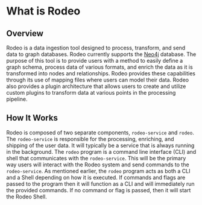 # What is Rodeo

## Overview

Rodeo is a data ingestion tool designed to process, transform, and send data to graph databases. Rodeo currently supports the [Neo4j](https://neo4j.com/) database. The purpose of this tool is to provide users with a method to easily define a graph schema, process data of various formats, and enrich the data as it is transformed into nodes and relationships. Rodeo provides these capabilities through its use of mapping files where users can model their data. Rodeo also provides a plugin architecture that allows users to create and utilize custom plugins to transform data at various points in the processing pipeline.

## How It Works

Rodeo is composed of two separate components, `rodeo-service` and `rodeo`. The `rodeo-service` is responsible for the processing, enriching, and shipping of the user data. It will typically be a service that is always running in the background. The `rodeo` program is a command line interface (CLI) and shell that communicates with the `rodeo-service`. This will be the primary way users will interact with the Rodeo system and send commands to the `rodeo-service`. As mentioned earlier, the `rodeo` program acts as both a CLI and a Shell depending on how it is executed. If commands and flags are passed to the program then it will function as a CLI and will immediately run the provided commands. If no command or flag is passed, then it will start the Rodeo Shell.
